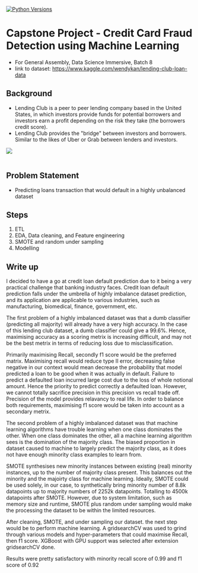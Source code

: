 [![Python Versions][pyversion-button]][md-pypi]

[pyversion-button]: https://img.shields.io/pypi/pyversions/Markdown.svg
[md-pypi]: https://pypi.org/project/Markdown/

# Capstone Project - Credit Card Fraud Detection using Machine Learning
- For General Assembly, Data Science Immersive, Batch 8
- link to dataset: https://www.kaggle.com/wendykan/lending-club-loan-data

## Background
- Lending Club is a peer to peer lending company based in the United States, in which investors provide funds for potential borrowers and investors earn a profit depending on the risk they take (the borrowers credit score). 
- Lending Club provides the "bridge" between investors and borrowers. Similar to the likes of Uber or Grab between lenders and investors.

<img src="http://echeck.org/wp-content/uploads/2016/12/Showing-how-the-lending-club-works-and-makes-money-1.png"><br><br>


## Problem Statement
- Predicting loans transaction that would default in a highly unbalanced dataset

## Steps
1. ETL
2. EDA, Data cleaning, and Feature engineering
3. SMOTE and random under sampling
4. Modelling

## Write up
I decided to have a go at credit loan default prediction due to it being a very practical challenge that banking industry faces. Credit loan default prediction falls under the umbrella of highly imbalance dataset prediction, and its application are applicable to various industries, such as manufacturing, biomedical, finance, government, etc. 

The first problem of a highly imbalanced dataset was that a dumb classifier (predicting all majority) will already have a very high accuracy. In the case of this lending club dataset, a dumb classifier could give a 99.6%. Hence, maximising accuracy as a scoring metrix is increasing difficult, and may not be the best metrix in terms of reducing loss due to misclassification. 

Primarily maximising Recall, secondly f1 score would be the preferred matrix. Maximising recall would reduce type II error, decreasing false negative in our context would mean decrease the probability that model predicted a loan to be good when it was actually in default. Failure to predict a defaulted loan incurred large cost due to the loss of whole notional amount. Hence the priority to predict correctly a defaulted loan. However, we cannot totally sacrifice precision in this precision vs recall trade off. Precision of the model provides relavancy to real life. In order to balance both requirements, maximising f1 score would be taken into account as a secondary metrix.

The second problem of a highly imbalanced dataset was that machine learning algorithms have trouble learning when one class dominates the other. When one class dominates the other, all a machine learning algorithm sees is the domination of the majority class. The biased proportion in dataset caused to machine to largely predict the majority class, as it does not have enough minority class examples to learn from. 

SMOTE synthesises new minority instances between existing (real) minority instances, up to the number of majority class present. This balances out the minority and the majoirty class for machine learning. Ideally, SMOTE could be used solely, in our case, to synthetically bring minority number of 8.8k datapoints up to majority numbers of 2252k datapoints. Totalling to 4500k datapoints after SMOTE. However, due to system limitation, such as memory size and runtime, SMOTE plus random under sampling would make the processing the dataset to be within the limited resources.

After cleaning, SMOTE, and under sampling our dataset. the next step would be to perform machine learning. A gridsearchCV was used to grind through various models and hyper-parameters that could maximise Recall, then f1 score. XGBoost with GPU support was selected after extension gridsearchCV done.

Results were pretty satisfactory with minority recall score of 0.99 and f1 score of 0.92


